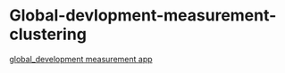 # Global-devlopment-measurement-clustering



[global_development measurement app](https://yogesh2114-global-devlopment-measuremen-model-deployment-4gqhbo.streamlit.app/)
